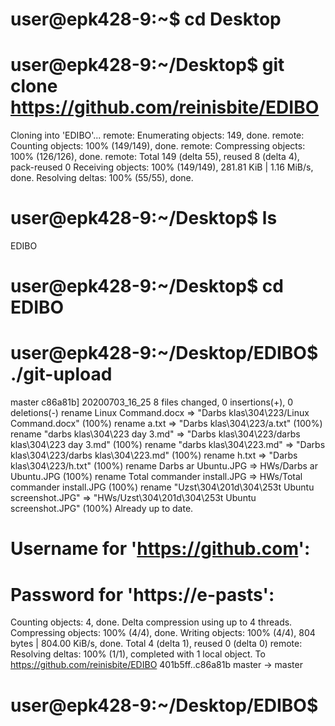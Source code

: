 # user@epk428-9:~$ cd Desktop

# user@epk428-9:~/Desktop$ git clone https://github.com/reinisbite/EDIBO

Cloning into 'EDIBO'...
remote: Enumerating objects: 149, done.
remote: Counting objects: 100% (149/149), done.
remote: Compressing objects: 100% (126/126), done.
remote: Total 149 (delta 55), reused 8 (delta 4), pack-reused 0
Receiving objects: 100% (149/149), 281.81 KiB | 1.16 MiB/s, done.
Resolving deltas: 100% (55/55), done.

# user@epk428-9:~/Desktop$ ls
EDIBO

# user@epk428-9:~/Desktop$ cd EDIBO

# user@epk428-9:~/Desktop/EDIBO$ ./git-upload

master c86a81b] 20200703_16_25
 8 files changed, 0 insertions(+), 0 deletions(-)
 rename Linux Command.docx => "Darbs klas\304\223/Linux Command.docx" (100%)
 rename a.txt => "Darbs klas\304\223/a.txt" (100%)
 rename "darbs klas\304\223 day 3.md" => "Darbs klas\304\223/darbs klas\304\223 day 3.md" (100%)
 rename "darbs klas\304\223.md" => "Darbs klas\304\223/darbs klas\304\223.md" (100%)
 rename h.txt => "Darbs klas\304\223/h.txt" (100%)
 rename Darbs ar Ubuntu.JPG => HWs/Darbs ar Ubuntu.JPG (100%)
 rename Total commander install.JPG => HWs/Total commander install.JPG (100%)
 rename "Uzst\304\201d\304\253t Ubuntu screenshot.JPG" => "HWs/Uzst\304\201d\304\253t Ubuntu screenshot.JPG" (100%)
Already up to date.

# Username for 'https://github.com':

# Password for 'https://e-pasts': 

Counting objects: 4, done.
Delta compression using up to 4 threads.
Compressing objects: 100% (4/4), done.
Writing objects: 100% (4/4), 804 bytes | 804.00 KiB/s, done.
Total 4 (delta 1), reused 0 (delta 0)
remote: Resolving deltas: 100% (1/1), completed with 1 local object.
To https://github.com/reinisbite/EDIBO
   401b5ff..c86a81b  master -> master
   
# user@epk428-9:~/Desktop/EDIBO$ 

